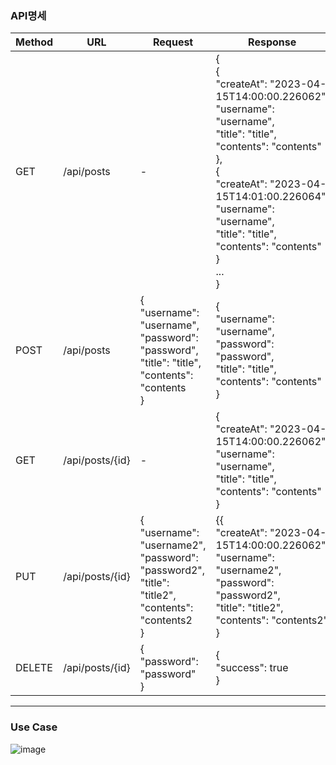 ### API명세

| Method | URL             | Request                                                                                                    | Response                                                                                                                                                                                                                                                                         |
|--------|-----------------|------------------------------------------------------------------------------------------------------------|----------------------------------------------------------------------------------------------------------------------------------------------------------------------------------------------------------------------------------------------------------------------------------|
| GET    | /api/posts      | -                                                                                                          | {<br>{<br>"createAt": "2023-04-15T14:00:00.226062",<br>"username": "username",<br>"title": "title",<br>"contents": "contents"<br>},<br>{<br>"createAt": "2023-04-15T14:01:00.226064",<br>"username": "username",<br>"title": "title",<br>"contents": "contents"<br>}<br>...<br>} |
| POST   | /api/posts      | {<br>"username": "username",<br>"password": "password",<br>"title": "title",<br>"contents": "contents<br>} | {<br>"username": "username",<br>"password": "password",<br>"title": "title",<br>"contents": "contents"<br>} |
| GET    | /api/posts/{id} | -                                                                                                          | {<br>"createAt": "2023-04-15T14:00:00.226062",<br>"username": "username",<br>"title": "title",<br>"contents": "contents"<br>} |
| PUT    | /api/posts/{id} | {<br>"username": "username2",<br>"password": "password2",<br>"title": "title2",<br>"contents": "contents2<br>} | {{<br>"createAt": "2023-04-15T14:00:00.226062",<br>"username": "username2",<br>"password": "password2",<br>"title": "title2",<br>"contents": "contents2"<br>} |
| DELETE | /api/posts/{id} | {<br>"password": "password"<br>}                                                                           | {<br>"success": true<br>}                                                                                                                                                                                                                                                        |
---

### Use Case
![image](https://user-images.githubusercontent.com/123296558/232387410-3cb8400f-5679-444c-a721-86399480f280.png)
